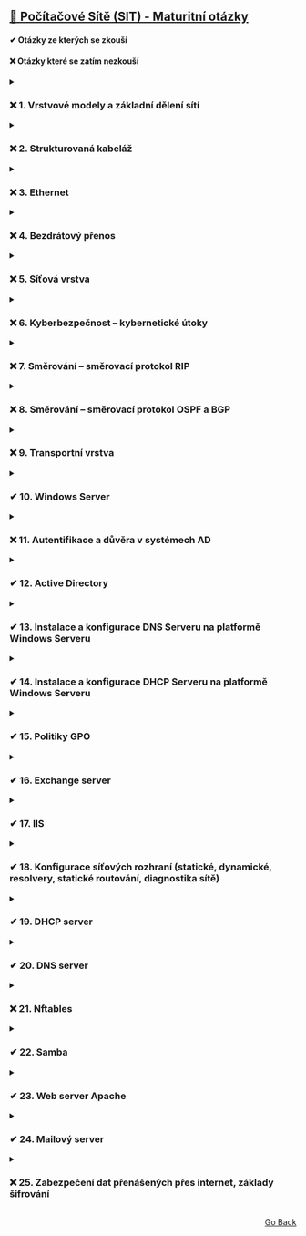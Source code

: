 ## <a href="./..">🔌 Počítačové Sítě (SIT) - Maturitní otázky</a>

<h4>✔ Otázky ze kterých se zkouší</h4>
<h4>❌ Otázky které se zatím nezkouší</h4>

<details>
  <summary><h3>❌ 1. Vrstvové modely a základní dělení sítí</h3></summary>

- **vrstvové modely**
  - proč používáme vrstvové modely
  - modely ISO/OSI a TCP/IP
  - popište jednotlivé vrstvy výše uvedených modelů a porovnejte je
- **dělení sítí**
  - podle rozlehlosti
  - podle provozovatele
  - podle topologie
  - podle postavení uzlů
  
</details>
<details>
  <summary><h3>❌ 2. Strukturovaná kabeláž</h3></summary>

- **vysvětlete pojem strukturovaná kabeláž, její složení**
- **zásady pro plánování strukt. kabeláže**
- **dělení metalických spojů a jejich značení, kategorie, použití, náhradní schéma**
- **spojování metalických kabelů, krimpování – praktický příklad**
- **optická vlákna, Snellův zákon, složení optického vlákna, používané materiály**
- **dělení optických vláken a jejich značení**
- **spojování optických vláken**
  
</details>
<details>
  <summary><h3>❌ 3. Ethernet</h3></summary>
  
- **uveďte, jaké vrstvy pokrývá Ethernet v modelu ISO/OSI a v modelu TCP/IP**
- **detailně popište ethernetový rámec**
- **detailně vysvětlete přístupovou metodu CSMA/CD**
- **jaké jsou standardy Ethernetu**
- **uveďte rychlosti Ethernetu od historických až po nejnovější**
- **co to je fyzická adresa**
- **co to je ARP**
- **porovnejte hub a switch, u switche popište základní operace**
  
</details>
<details>
  <summary><h3>❌ 4. Bezdrátový přenos</h3></summary>
  
- **základy bezdrátové komunikace**
- **vysvětlete pojmy wifi, bluetooth**
- **vlnová délka, pásma, kanály, dělení kmitočtu**
- **uveďte a popište rozdělení bezdrátových sítí**
- **základní vlastnosti, popis a použití wi-fi**
- **Fresnelova zóna**
- **CSMA/CA, RTS/CTS**
- **bezpečnost bezdrátového přenosu**
- **v praktické části nastavte a zabezpečte wi-fi router**
  
</details>
<details>
  <summary><h3>❌ 5. Síťová vrstva</h3></summary>
  
- **vysvětlete funkci síťové vrstvy, vyjmenujte a popište služby síťové vrstvy**
- **detailně popište PDU používané v síťové vrstvě**
- **co je směrování, popište ho podrobně krok za krokem**
- **popište adresu IPv4 a IPv6**
- **pomocí zadané IP adresy a masky spočítejte parametry daného subnetu**
- **popište zařízení pracující na síťové vrstvě**
  
</details>
<details>
  <summary><h3>❌ 6. Kyberbezpečnost – kybernetické útoky</h3></summary>
  
- **rozdělte kybernetické útoky do jednotlivých kategorií a popište je**
  - útoky na síťovou infrastrukturu a serverové služby
  - útoky na bezdrátové sítě wifi
  - útoky na emailovou komunikaci
  - útoky na autentizační údaje
  - útoky na databázové systémy
  
</details>
<details>
  <summary><h3>❌ 7. Směrování – směrovací protokol RIP</h3></summary>
  
- **zařazení protokolu RIP dle velikosti sítě, principu činnosti**
- **verze RIP protokolu a rozdíly mezi nimi**
- **podrobný popis principu aktualizace směrovacích tabulek (zprávy)**
- **časové intervaly, nekonečná vzdálenost**
- **změny v topologii – split horizon, triggered update, reverse cache poison**
  
</details>
<details>
  <summary><h3>❌ 8. Směrování – směrovací protokol OSPF a BGP</h3></summary>
  
- **Zařazení protokolu OSPF dle velikosti sítě, princip činnosti**
- **Popis algoritmu použitého v protokolu OSPF**
- **Typy OSPF oblastí (Area)**
- **Typy routerů v OSPF**
- **Kde se používá protokol BGP**
- **Vlastnosti protokolu BGP**
  
</details>
<details>
  <summary><h3>❌ 9. Transportní vrstva</h3></summary>
  
- **vysvětlete význam transportní vrstvy, vyjmenujte a popište služby transportní vrstvy**
- **adresace v transportní vrstvě, uveďte příklad**
- **detailně popište PDU používané v transportní vrstvě, popište datagram a segment**
- **popište službu TCP a UDP, u TCP podrobně popište proces navázání a ukončení spojení**
  
</details>
<details>
  <summary><h3>✔ 10. Windows Server</h3></summary>
  
- **struktura Windows Serveru**
  - Popište strukturu serveru. Vysvětlete funkci HAL, jádra, služeb, GUI.o Co je třeba uvážit před počátkem instalace?
  - Jaký je rozdíl mezi jednotlivými edicemi serveru (essentials, standard, datacenter...)?
  - Jaké jsou možnosti ovládání Windows Serveru?
- **role, funkce, služby; jejich instalace a konfigurace**
  - Vysvětlete, co jsou u WS role a funkce, jaký je jejich vztah ke službám?
  - Jako příklad nainstalujte roli DHCP server. Vysvětlete všechna dílčí nastavení.
  
</details>
<details>
  <summary><h3>❌ 11. Autentifikace a důvěra v systémech AD</h3></summary>
  
- **Jaký je rozdíl mezi autentifikací a autorizací?**
- **Jak autentifikace probíhá v systémech Windows bez domény?**
- **Jak autentifikace probíhá v systémech Windows s AD doménou?**
- **Popište službu SSO v doméně AD a to, jak ovlivňuje přihlašování do dalších serverů Microsoft
(Exchange, SQL atd.)**
- **Popište účel a princip činnosti protokolu Kerberos v sítích s AD doménou.**
- **Co je Windows Vault?**
  
</details>
<details>
  <summary><h3>✔ 12. Active Directory</h3></summary>
  
- **struktura Active Directory**
  - Co je Active Directory a k čemu slouží?
  - Jaké typy objektů v AD existují, vysvětlete funkci jednotlivých organizačních jednotek,
vytvořených po instalaci AD
  - Operation master roles
- **základní operace, tvorba objektů, nastavování vlastností**
  - Vytvořte uživatelský účet se zadanými vlastnostmi
  - Vytvořte zabezpečovací skupinu
  - Nastavte zadanou složku jako sdílenou, definujte vlastnosti sdílení a zabezpečení, vysvětlete
význam jednotlivých nastavení
  - Co jsou zděděná oprávnění? Jak je v případě potřeby odstranit?
- **uživatelské účty a skupiny**
  - Místní a cestovní profil uživatele
  - Definice síťové domovské složky
  - Přiřazení skriptu uživateli
  - Zařazení do skupin, změna zařazení, výchozí skupina
  
</details>
<details>
  <summary><h3>✔ 13. Instalace a konfigurace DNS Serveru na platformě Windows Serveru</h3></summary>
  
- **kořenové servery**
  - Jak se instaluje a konfiguruje DNS server?
  - K čemu slouží DNS server?
  - S jakými protokoly DNS server pracuje?
  - Propojení DNS serverů, nadřazené DNS servery- zóna a typ DNS záznamu
  - Zóna dopředného vyhledávání - co je, co obsahuje?
  - Zóna zpětného vyhledávání - co je, co obsahuje?
  - Typy záznamů v DNS serveru
- **autoritativní servery, rekurzivní vyhledávání, cachovací DNS Server**
  - Vysvětlete pojmy
- **nakonfigurujte DNS server pod OS Windows 2016 Server**
  
</details>
<details>
  <summary><h3>✔ 14. Instalace a konfigurace DHCP Serveru na platformě Windows Serveru</h3></summary>
  
- **konfigurace oboru adres**
  - Co je DHCP server, k čemu slouží?
  - Jak se instaluje a konfiguruje? Proveďte!
  - Co je obor adres? Definujte!
  - Jak probíhá přidělení IP adresy, popište průběh komunikace
- **výjimky, rezervace, nastavení doby zapůjčení**
  - K čemu a kdy se používají výjimky?
  - K čemu a kdy se provádějí rezervace?
  - Co je doba zapůjčení?
- **množina oborů**
  - K čemu slouží
  - Vytvořte obor adres pro každou vnitřní síťovou kartu serveru. Jak zajistíte připojení pracovní
stanice na zadanou kartu a do předepsaného oboru adres?
  
</details>
<details>
  <summary><h3>✔ 15. Politiky GPO</h3></summary>
  
- **vysvětlení pojmu, místo uložení**
  - Co jsou to GPO? Kam se ukládají?
  - Co je Default Domain Policy a Default Domain Controller Policy?
  - Pomocí jakých nástrojů spravujeme GPO?
- **vazby, pořadí provádění GPO**
  - Na jaké objekty se mohou GPO vázat?
  - V jakém pořadí se GPO vyhodnocují?
- **nastavování pravidel pro uživatele a počítač**
  - Co představují pravidla pro uživatele a pro počítač? Kdy která aplikujeme?
  - Vytvořte pro danou organizační jednotku GPO, která dané skupině uživatelů zajistí
předepsané nastavení. Ověřte přihlášením uživatele!
  
</details>
<details>
  <summary><h3>✔ 16. Exchange server</h3></summary>
  
- **popište funkce, instalaci a konfiguraci Exchange Serveru 2013**
- **konfigurace poštovních schránek***
  - vytvoření poštovní schránky
  - konfigurace databáze
  - konfigurace limitůo konfigurace konektorů
- **protokoly elektronické pošty - IMAP4, POP3, SMTP**
- **Outlook Web Access**
- **nastavení DNS**
  
</details>

<details> 
	<summary><h3>✔  17. IIS</h3></summary>
	
- webové služby Microsoft Serveru
- nastavení přístupu k webovým stránkám
  - propojení na AD pro ověření
- konfigurace pro statické webové stránky
- konfigurace pro aktivní webové stránky
- protokoly pro webové služby – http, https
- nastavení SSL/TLS

</details> 

<details> 
	<summary><h3>✔  18. Konfigurace síťových rozhraní (statické, dynamické, resolvery, statické routování,
diagnostika sítě)</h3></summary>

- Konfigurační soubory síťových rozhraní, jmenné služby, nástroje pro diagnostiku síťového
připojení, nástroje pro routování, rozdělení routovacích protokolů
- Nakonfigurujte 3 virtuální PC s dist. Debian, z nichž jedno PC bude sloužit jako router mezi
dvěma ostatními, kde bude mít každý ze zbývajících PC IP adresy z jiného rozsahu.

</details> 

<details> 
	<summary><h3>✔  19. DHCP server </h3></summary>
	
- Popište komunikaci klient vs. DHCP server, DHCP relay, včetně konfiguračních souborů.
- Nakonfigurujte 2 virtuální PC s dist. Debian, 1. PC jako DHCP server, druhé PC jako klient, oba na
virtuální vnitřní síti.
- Klient bude schopen získat konfigurační údaje z DHCP serveru
- Popište změny v konfiguračních souborech.

</details> 

<details>
	<summary><h3>✔  20. DNS server</h3></summary>
	
- Topologie systému DNS a jeho částí (typy serverů), struktura zón, zónových souborů a DNS
záznamů.
- Nainstalujte na jedno virtuální PC s dist. Debian DNS server BIND
- Nakonfigurujte zónové soubory pro místní doménu s příponou ".local"
- Zprovozněte druhé PC, které bude jako klient využívat služby tohoto DNS serveru.

</details> 

<details> 
	<summary><h3>❌ 21. Nftables</h3></summary>
	
- Základy firewallů (typy filtrů), NAT, PAT, struktura nftables, význam tabulek, řetězců, hooků,
syntaxe pravidel nftables
- Nakonfigurujte na virtuálním PC s distribucí Debian jednoduchý firewall, který bude sloužit
pouze pro toto PC- Nakonfigurujte komunikaci na protokolech icmp, tcp, udp.

</details> 

<details> 
	<summary><h3>✔  22. Samba</h3></summary>

- Základy protokolů SMB/CIFS (SMB, NetBIOS), role samby, funkce daemonů, struktura
nainstalované samby (konfigurační soubory, nástroje), základní části hlavního konfiguračního
souboru.
- Nainstalujte na virtuální PC s dist. Debian balík samba
- Proveďte nasdílení veřejné složky a domovských složek uživatelů pro pracovní skupinu pod Win
- Na druhém virtuálním PC s OS Win 10 otestujte funkci samby.

</details> 

<details> 
	<summary><h3>✔  23. Web server Apache</h3></summary>

- Základy webu, protokoly http, https, php, struktura balíku Apache a konfiguračních souborů.
- Nainstalujte na virtuálním PC balík Apache2, php
- Zprovozněte web s podporou TLS a vytvořte jednoduchou stránku typu "Ahoj světe!" s použitím
html a php.
- Na druhém virtuálním PC s OS Win 10 předveďte funkčnost stránky a popište změny provedené
v konfiguračních souborech.

</details> 

<details> 
	<summary><h3>✔  24. Mailový server</h3></summary>

- Základní pojmy (MTA, MDA, MUA)
- Protokoly (SMTP, POP3, IMAP)
- Konfigurační soubory Exim4, Dovecot, Squirrelmail (nebo Roundcube) a Spamassassin
- Nakonfigurujte mailový server na virtuálním PC s dist. Debian
- Nastavte poštovní server s využitím zmíněných MTA, MDA a antispamovou kontrolou.

</details> 

<details> 
	<summary><h3>❌  25. Zabezpečení dat přenášených přes internet, základy šifrování</h3></summary>

- Základy šifrování – symetrická vs. asymetrická šifra, hash
- Princip elektronického podpisu, rozšíření S/MIME u elektronické pošty
- Handshake protokolů SSL a TLS

</details> 

<p align="right">
  <a href="./..">Go Back</a>
</p>
